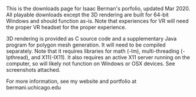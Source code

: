 This is the downloads page for Isaac Berman's porfolio, updated Mar 2020. All playable downloads except the 3D rendering are built for 64-bit Windows and should function as-is. Note that experiences for VR will need the proper VR headset for the proper experience.

3D rendering is provided as C source code and a supplementary Java program for polygon mesh generation. It will need to be compiled separately. Note that it requires libraries for math (-lm), multi-threading (-lpthread), and X11(-lX11). It also requires an active X11 server running on the computer, so will likely not function on Windows or OSX devices. See screenshots attached.

For more information, see my website and portfolio at bermani.uchicago.edu
